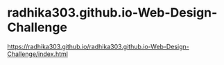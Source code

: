 # radhika303.github.io-Web-Design-Challenge
https://radhika303.github.io/radhika303.github.io-Web-Design-Challenge/index.html
